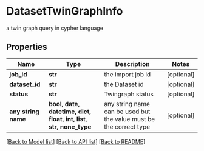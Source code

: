 # DatasetTwinGraphInfo

a twin graph query in cypher language

## Properties
Name | Type | Description | Notes
------------ | ------------- | ------------- | -------------
**job_id** | **str** | the import job id | [optional] 
**dataset_id** | **str** | the Dataset id | [optional] 
**status** | **str** | Twingraph status | [optional] 
**any string name** | **bool, date, datetime, dict, float, int, list, str, none_type** | any string name can be used but the value must be the correct type | [optional]

[[Back to Model list]](../README.md#documentation-for-models) [[Back to API list]](../README.md#documentation-for-api-endpoints) [[Back to README]](../README.md)


